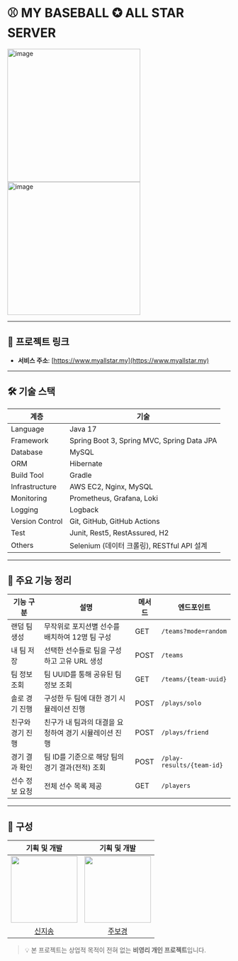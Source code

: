 # ⚾ MY BASEBALL ✪ ALL STAR SERVER

<img height="300" alt="image" src="https://github.com/user-attachments/assets/f900557c-ece1-4002-8ac1-be7a33cd2e12" />
<img height="300" alt="image" src="https://github.com/user-attachments/assets/b3c88be0-c040-4878-8823-af9475879f84" />


---
## 📎 프로젝트 링크

- **서비스 주소**: [https://www.myallstar.my](https://www.myallstar.my)

---

## 🛠️ 기술 스택

| 계층           | 기술                                      |
|----------------|-------------------------------------------|
| Language       | Java 17                                   |
| Framework      | Spring Boot 3, Spring MVC, Spring Data JPA|
| Database       | MySQL                                     |
| ORM            | Hibernate                                 |
| Build Tool     | Gradle                                    |
| Infrastructure | AWS EC2, Nginx, MySQL                     |
| Monitoring     | Prometheus, Grafana, Loki                 |
| Logging        | Logback                                   |
| Version Control| Git, GitHub, GitHub Actions               |
| Test           | Junit, Rest5, RestAssured, H2             |
| Others         | Selenium (데이터 크롤링), RESTful API 설계 |

---

## 📌 주요 기능 정리

| 기능 구분       | 설명                                                  | 메서드 | 엔드포인트                       | 
|----------------|-------------------------------------------------------|--------|----------------------------------|
| 랜덤 팀 생성    | 무작위로 포지션별 선수를 배치하여 12명 팀 구성                 | GET    | `/teams?mode=random`            | 
| 내 팀 저장      | 선택한 선수들로 팀을 구성하고 고유 URL 생성           | POST   | `/teams`                        |
| 팀 정보 조회    | 팀 UUID를 통해 공유된 팀 정보 조회                    | GET    | `/teams/{team-uuid}`           |
| 솔로 경기 진행  | 구성한 두 팀에 대한 경기 시뮬레이션 진행  | POST   | `/plays/solo`                  | 
| 친구와 경기 진행| 친구가 내 팀과의 대결을 요청하여 경기 시뮬레이션 진행| POST   | `/plays/friend`                | 
| 경기 결과 확인  | 팀 ID를 기준으로 해당 팀의 경기 결과(전적) 조회       | POST   | `/play-results/{team-id}`      | 
| 선수 정보 요청  | 전체 선수 목록 제공      | GET    | `/players`                     | 

---

## 👥 구성

| 기획 및 개발 | 기획 및 개발 | 
| :-: | :-: |
| <img src="https://avatars.githubusercontent.com/u/86762272?v=4" width="150"> | <img src="https://avatars.githubusercontent.com/u/87298145?v=4" width="150"> |
 | [신지송](https://github.com/shin-jisong) | [주보경](https://github.com/jupyter471) |


> 💡 본 프로젝트는 상업적 목적이 전혀 없는 **비영리 개인 프로젝트**입니다.

